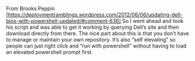 From Brooks Peppin [https://deploymentramblings.wordpress.com/2012/06/06/updating-dell-bios-with-powershell-updated/#comment-636]
So I went ahead and took his script and was able to get it working by querying Dell’s site and then download directly from there. The nice part about this is that you don’t have to manage or maintain your own repository. It’s also “self elevating” so people can just right click and “run with powershell” without having to load an elevated powershell prompt first. 
